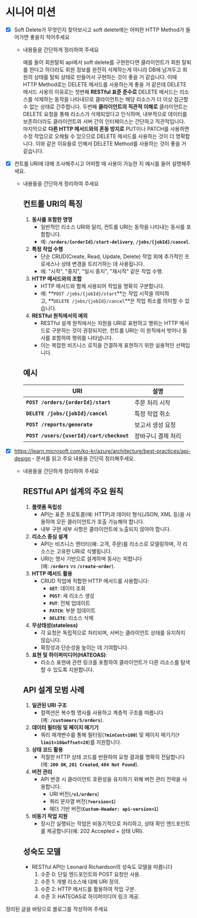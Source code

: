 # 시니어 미션

- [x]  Soft Delete가 무엇인지 찾아보시고 soft delete에는 어떠한 HTTP Method가 들어가면 좋을지 적어주세요
    - 내용들을 간단하게 정리하여 주세요
        
        예를 들어 회원탈퇴 api에서 soft delete를 구현한다면 클라이언트가 회원 탈퇴를 한다고 하더라도 회원 정보를 완전히 삭제하는게 아니라 DB에 남겨두고 회원의 상태를 탈퇴 상태로 만들어서 구현하는 것이 좋을 거 같습니다. 이때 HTTP Method로는 DELETE 메서드를 사용하는게 좋을 거 같은데 DELETE 메서드 사용의 이유로는 첫번째 **RESTful 표준 준수로** DELETE 메서드는 리소스를 삭제하는 동작을 나타내므로 클라이언트는 해당 리소스가 더 이상 접근할 수 없는 상태로 간주합니다. 두번째 **클라이언트의 직관적 이해로** 클라이언트는 DELETE 요청을 통해 리소스가 삭제되었다고 인식하며, 내부적으로 데이터를 보존하더라도 클라이언트와 서버 간의 인터페이스는 간단하고 직관적입니다. 마지막으로 **다른 HTTP 메서드와의 혼동 방지로** PUT이나 PATCH를 사용하면 수정 작업으로 오해될 수 있으므로 DELETE 메서드를 사용하는 것이 더 명확합니다. 이와 같은 이유들로 인해서 DELETE Method를 사용하는 것이 좋을 거 같습니다.
        

- [x]  컨트롤 URI에 대해 조사해주시고 어떠할 때 사용이 가능한 지 예시를 들어 설명해주세요.
    - 내용들을 간단하게 정리하여 주세요
        
        ## **컨트롤 URI의 특징**
        
        1. **동사를 포함한 명명**
            - 일반적인 리소스 URI와 달리, 컨트롤 URI는 동작을 나타내는 동사를 포함합니다.
            - 예: **`/orders/{orderId}/start-delivery`**, **`/jobs/{jobId}/cancel`**.
        2. **특정 작업 수행**
            - 단순 CRUD(Create, Read, Update, Delete) 작업 외에 추가적인 프로세스나 상태 변경을 트리거하는 데 사용됩니다.
            - 예: "시작", "중지", "일시 중지", "재시작" 같은 작업 수행.
        3. **HTTP 메서드와의 조합**
            - HTTP 메서드와 함께 사용되어 작업을 명확히 구분합니다.
            - 예: **`POST /jobs/{jobId}/start`**는 작업 시작을 의미하고, **`DELETE /jobs/{jobId}/cancel`**은 작업 취소를 의미할 수 있습니다.
        4. **RESTful 원칙에서의 예외**
            - RESTful 설계 원칙에서는 자원을 URI로 표현하고 행위는 HTTP 메서드로 구분하는 것이 권장되지만, 컨트롤 URI는 이 원칙에서 벗어나 동사를 포함하여 행위를 나타냅니다.
            - 이는 복잡한 비즈니스 로직을 간결하게 표현하기 위한 실용적인 선택입니다.
        
        ## **예시**
        
        | **URI** | **설명** |
        | --- | --- |
        | **`POST /orders/{orderId}/start`** | 주문 처리 시작 |
        | **`DELETE /jobs/{jobId}/cancel`** | 특정 작업 취소 |
        | **`POST /reports/generate`** | 보고서 생성 요청 |
        | **`POST /users/{userId}/cart/checkout`** | 장바구니 결제 처리 |

- [x]  https://learn.microsoft.com/ko-kr/azure/architecture/best-practices/api-design - 문서를 읽고 주요 내용을 간단히 정리해주세요.
    - 내용들을 간단하게 정리하여 주세요
        
        ## **RESTful API 설계의 주요 원칙**
        
        1. **플랫폼 독립성**
            - API는 표준 프로토콜(예: HTTP)과 데이터 형식(JSON, XML 등)을 사용하여 모든 클라이언트가 호출 가능해야 합니다.
            - 내부 구현 세부 사항은 클라이언트에 노출되지 않아야 합니다.
        2. **리소스 중심 설계**
            - API는 비즈니스 엔터티(예: 고객, 주문)를 리소스로 모델링하며, 각 리소스는 고유한 URI로 식별됩니다.
            - URI는 명사 기반으로 설계하며 동사는 피합니다(예: **`/orders`** vs **`/create-order`**).
        3. **HTTP 메서드 활용**
            - CRUD 작업에 적합한 HTTP 메서드를 사용합니다:
                - **`GET`**: 데이터 조회
                - **`POST`**: 새 리소스 생성
                - **`PUT`**: 전체 업데이트
                - **`PATCH`**: 부분 업데이트
                - **`DELETE`**: 리소스 삭제
        4. **무상태성(stateless)**
            - 각 요청은 독립적으로 처리되며, 서버는 클라이언트 상태를 유지하지 않습니다.
            - 확장성과 단순성을 높이는 데 기여합니다.
        5. **표현 및 하이퍼미디어(HATEOAS)**:
            - 리소스 표현에 관련 링크를 포함하여 클라이언트가 다른 리소스를 탐색할 수 있도록 지원합니다.
        
        ## **API 설계 모범 사례**
        
        1. **일관된 URI 구조**
            - 컬렉션은 복수형 명사를 사용하고 계층적 구조를 따릅니다(예: **`/customers/5/orders`**).
        2. **데이터 필터링 및 페이지 매기기**
            - 쿼리 매개변수를 통해 필터링(**`?minCost=100`**) 및 페이지 매기기(**`?limit=10&offset=20`**)를 지원합니다.
        3. **상태 코드 활용**
            - 적절한 HTTP 상태 코드를 반환하여 요청 결과를 명확히 전달합니다(예: **`200 OK`**, **`201 Created`**, **`404 Not Found`**).
        4. **버전 관리**
            - API 변경 시 클라이언트 호환성을 유지하기 위해 버전 관리 전략을 사용합니다.
                - URI 버전(**`/v1/orders`**)
                - 쿼리 문자열 버전(**`?version=1`**)
                - 헤더 기반 버전(**`Custom-Header: api-version=1`**)
        5. **비동기 작업 지원**
            - 장시간 실행되는 작업은 비동기적으로 처리하고, 상태 확인 엔드포인트를 제공합니다(예: 202 Accepted + 상태 URI).
        
        ## **성숙도 모델**
        
        - RESTful API는 Leonard Richardson의 성숙도 모델을 따릅니다
            1. 수준 0: 단일 엔드포인트와 POST 요청만 사용.
            2. 수준 1: 개별 리소스에 대해 URI 정의.
            3. 수준 2: HTTP 메서드를 활용하여 작업 구분.
            4. 수준 3: HATEOAS로 하이퍼미디어 링크 제공.

정리된 글을 바탕으로 블로그를 작성하여 주세요